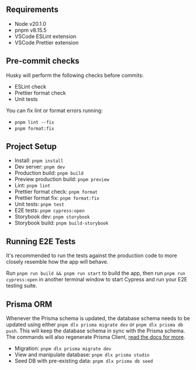 ## Requirements

- Node v20.1.0
- pnpm v8.15.5
- VSCode ESLint extension
- VSCode Prettier extension

## Pre-commit checks

Husky will perform the following checks before commits:

- ESLint check
- Prettier format check
- Unit tests

You can fix lint or format errors running:

- `pnpm lint --fix`
- `pnpm format:fix`

## Project Setup

- Install: `pnpm install`
- Dev server: `pnpm dev`
- Production build: `pnpm build`
- Preview production build: `pnpm preview`
- Lint: `pnpm lint`
- Prettier format check: `pnpm format`
- Prettier format fix: `pnpm format:fix`
- Unit tests: `pnpm test`
- E2E tests: `pnpm cypress:open`
- Storybook dev: `pnpm storybook`
- Storybook build: `pnpm build-storybook`

## Running E2E Tests

It's recommended to run the tests against the production code to more closely resemble how the app will behave.

Run `pnpm run build && pnpm run start` to build the app, then run `pnpm run cypress:open` in another terminal window to start Cypress and run your E2E testing suite.

## Prisma ORM

Whenever the Prisma schema is updated, the database schema needs to be updated using either `pnpm dlx prisma migrate dev` or `pnpm dlx prisma db push`. This will keep the database schema in sync with the Prisma schema. The commands will also regenerate Prisma Client, [read the docs for more](https://www.prisma.io/docs/getting-started/setup-prisma/start-from-scratch/relational-databases/querying-the-database-typescript-postgresql).

- Migration: `pnpm dlx prisma migrate dev`
- View and manipulate database: `pnpm dlx prisma studio`
- Seed DB with pre-existing data: `pnpm dlx prisma db seed`
